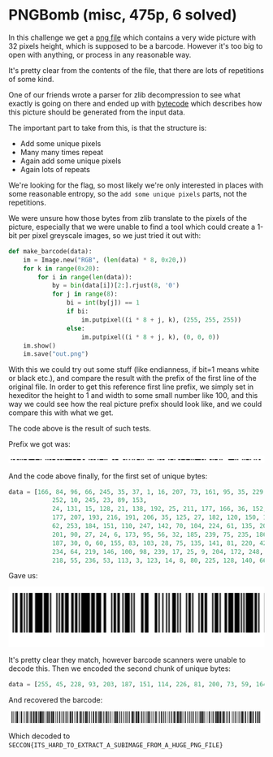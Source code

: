 # PNGBomb (misc, 475p, 6 solved)

In this challenge we get a [png file](q.png.gz) which contains a very wide picture with 32 pixels height, which is supposed to be a barcode.
However it's too big to open with anything, or process in any reasonable way.

It's pretty clear from the contents of the file, that there are lots of repetitions of some kind.

One of our friends wrote a parser for zlib decompression to see what exactly is going on there and ended up with [bytecode](bytecode.txt) which describes how this picture should be generated from the input data.

The important part to take from this, is that the structure is:

- Add some unique pixels
- Many many times repeat
- Again add some unique pixels
- Again lots of repeats

We're looking for the flag, so most likely we're only interested in places with some reasonable entropy, so the `add some unique pixels` parts, not the repetitions.

We were unsure how those bytes from zlib translate to the pixels of the picture, especially that we were unable to find a tool which could create a 1-bit per pixel greyscale images, so we just tried it out with:

```python
def make_barcode(data):
    im = Image.new("RGB", (len(data) * 8, 0x20,))
    for k in range(0x20):
        for i in range(len(data)):
            by = bin(data[i])[2:].rjust(8, '0')
            for j in range(8):
                bi = int(by[j]) == 1
                if bi:
                    im.putpixel((i * 8 + j, k), (255, 255, 255))
                else:
                    im.putpixel((i * 8 + j, k), (0, 0, 0))
    im.show()
    im.save("out.png")
```

With this we could try out some stuff (like endianness, if bit=1 means white or black etc.), and compare the result with the prefix of the first line of the original file.
In order to get this reference first line prefix, we simply set in hexeditor the height to 1 and width to some small number like 100, and this way we could see how the real picture prefix should look like, and we could compare this with what we get.

The code above is the result of such tests.

Prefix we got was:

![](prefix.PNG)

And the code above finally, for the first set of unique bytes: 

```python
data = [166, 84, 96, 66, 245, 35, 37, 1, 16, 207, 73, 161, 95, 35, 229, 181, 138, 244, 189, 39, 162, 228, 33, 80, 37, 229, 26,
            252, 10, 245, 23, 89, 153,
            24, 131, 15, 128, 21, 138, 192, 25, 211, 177, 166, 36, 152, 219, 42, 177, 150, 49, 41, 178, 207, 230, 140, 23, 4, 202, 50, 54, 0, 71, 44, 118, 22,
            177, 207, 193, 216, 191, 206, 35, 125, 27, 182, 120, 150, 147, 51, 92, 190, 139, 194, 63, 156, 3, 0, 58, 152, 28, 32, 163, 224, 90, 96, 40, 201, 0,
            62, 253, 184, 151, 110, 247, 142, 70, 104, 224, 61, 135, 209, 227, 118, 150, 7, 103, 153, 41, 172, 95, 230, 167, 212, 220, 225, 8, 216, 51, 144,
            201, 90, 27, 24, 6, 173, 95, 56, 32, 185, 239, 75, 235, 186, 148, 60, 177, 143, 246, 107, 235, 83, 25, 61, 75, 9, 216, 136, 105, 22, 199, 87, 81,
            187, 30, 0, 60, 155, 83, 103, 28, 75, 135, 141, 81, 220, 42, 250, 99, 221, 42, 121, 247, 55, 223, 239, 117, 84, 145, 4, 181, 193, 144, 221, 174, 96,
            234, 64, 219, 146, 100, 98, 239, 17, 25, 9, 204, 172, 248, 123, 227, 30, 68, 81, 139, 94, 243, 82, 216, 219, 11, 4, 131, 136, 241, 193, 86, 140,
            218, 55, 236, 53, 113, 3, 123, 14, 8, 80, 225, 128, 140, 66, 182, 19, 104, 178, 115, 122, 143, 61, 126, 227, 139, 128, 222, 141, 223, 172, 1]
```

Gave us:

![](result1.PNG)

It's pretty clear they match, however barcode scanners were unable to decode this.
Then we encoded the second chunk of unique bytes:

```python
data = [255, 45, 228, 93, 203, 187, 151, 114, 226, 81, 200, 73, 59, 164, 116, 139, 172, 243, 174, 185, 206, 138, 119, 89, 228,117, 196, 172, 247, 46, 58, 72, 233, 209, 92, 238, 228, 142, 172, 245, 206, 179, 200, 185, 17, 116, 231, 117, 19, 174, 114, 238, 229, 214, 123, 157, 58, 46, 37, 19, 172, 245, 206, 179, 206, 185, 17, 46, 238, 93, 103, 136, 148, 114, 93, 214, 123, 157, 59, 174, 69, 203, 174, 22, 94, 113, 79, 255]
```

And recovered the barcode:

![](flag.png)

Which decoded to `SECCON{ITS_HARD_TO_EXTRACT_A_SUBIMAGE_FROM_A_HUGE_PNG_FILE}`
